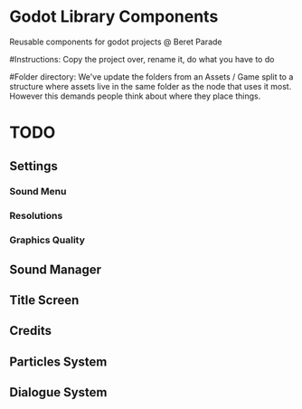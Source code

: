 # Godot Library Components

Reusable components for godot projects @ Beret Parade

#Instructions:
	Copy the project over, rename it, do what you have to do

#Folder directory:
	We've update the folders from an Assets / Game split to a structure where assets live in the same folder as the node that uses it most. However this demands people think about where they place things.

# TODO
## Settings
### Sound Menu
### Resolutions
### Graphics Quality
## Sound Manager
## Title Screen
## Credits
## Particles System
## Dialogue System
